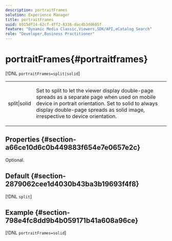 ```yaml
---
description: portraitFrames
solution: Experience Manager
title: portraitFrames
uuid: b915df14-62cf-4ff2-8336-dac4b3dd605f
feature: "Dynamic Media Classic,Viewers,SDK/API,eCatalog Search"
role: "Developer,Business Practitioner"
---
```


# portraitFrames{#portraitframes}

 [!DNL `portraitFrames=split|solid`]

<table id="table_1D425B7685D448459CD3FE8D683C813C"> 
 <tbody> 
  <tr> 
   <td colname="col1"> <p> <span class="codeph"> split|solid</span> </p> </td> 
   <td colname="col2"> <p>Set to <span class="codeph"> split</span> to let the viewer display double-page spreads as a separate page when used on mobile device in portrait orientation. Set to <span class="codeph"> solid</span> to always display double-page spreads as solid image, irrespective to device orientation. </p> </td> 
  </tr> 
 </tbody> 
</table>

## Properties {#section-a66ce10d6c0b449883f654e7e0657e2c}

Optional.

## Default {#section-2879062cee1d4030b43ba3b19693f4f8}

[!DNL `split`]

## Example {#section-798e4fc8dd9b4b059171b41a608a96ce}

[!DNL `portraitFrames=solid`] 
